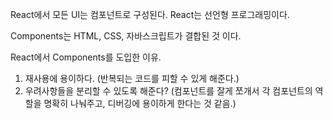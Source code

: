 React에서 모든 UI는 컴포넌트로 구성된다.
React는 선언형 프로그래밍이다.

Components는 HTML, CSS, 자바스크립트가 결합된 것 이다.

React에서 Components를 도입한 이유.

1. 재사용에 용이하다. (반복되는 코드를 피할 수 있게 해준다.)
2. 우려사항들을 분리할 수 있도록 해준다?
   (컴포넌트를 잘게 쪼개서 각 컴포넌트의 역할을 명확히 나눠주고, 디버깅에 용이하게 한다는 것 같음.)
